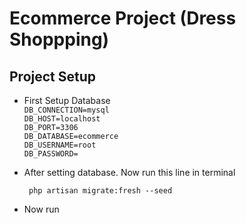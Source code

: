 
# Ecommerce Project (Dress Shoppping)

## Project Setup

* First Setup Database <br>
 `
    DB_CONNECTION=mysql `<br>`
    DB_HOST=localhost `<br>`
    DB_PORT=3306 `<br>`
    DB_DATABASE=ecommerce `<br>`
    DB_USERNAME=root `<br>`
    DB_PASSWORD= 
`

* After setting database. Now run this line in terminal 

    ` php artisan migrate:fresh --seed`

* Now run 
